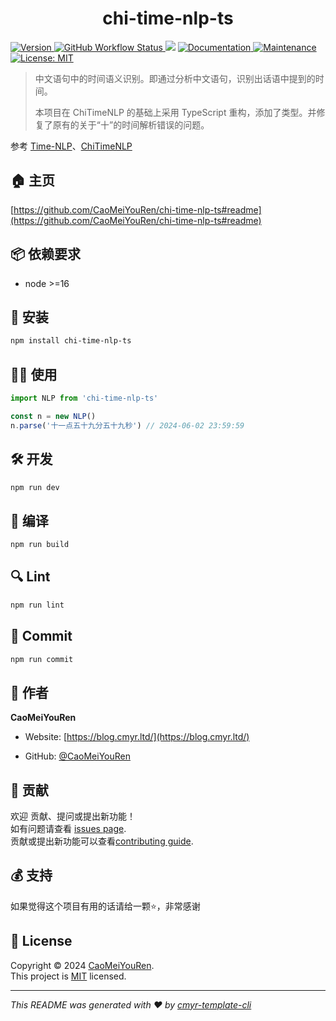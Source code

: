 <h1 align="center">chi-time-nlp-ts </h1>
<p>
  <a href="https://www.npmjs.com/package/chi-time-nlp-ts" target="_blank">
    <img alt="Version" src="https://img.shields.io/npm/v/chi-time-nlp-ts.svg">
  </a>
  <a href="https://github.com/CaoMeiYouRen/chi-time-nlp-ts/actions?query=workflow%3ARelease" target="_blank">
    <img alt="GitHub Workflow Status" src="https://img.shields.io/github/actions/workflow/status/CaoMeiYouRen/chi-time-nlp-ts/release.yml?branch=master">
  </a>
  <img src="https://img.shields.io/badge/node-%3E%3D16-blue.svg" />
  <a href="https://github.com/CaoMeiYouRen/chi-time-nlp-ts#readme" target="_blank">
    <img alt="Documentation" src="https://img.shields.io/badge/documentation-yes-brightgreen.svg" />
  </a>
  <a href="https://github.com/CaoMeiYouRen/chi-time-nlp-ts/graphs/commit-activity" target="_blank">
    <img alt="Maintenance" src="https://img.shields.io/badge/Maintained%3F-yes-green.svg" />
  </a>
  <a href="https://github.com/CaoMeiYouRen/chi-time-nlp-ts/blob/master/LICENSE" target="_blank">
    <img alt="License: MIT" src="https://img.shields.io/github/license/CaoMeiYouRen/chi-time-nlp-ts?color=yellow" />
  </a>
</p>


> 中文语句中的时间语义识别。即通过分析中文语句，识别出话语中提到的时间。
>
> 本项目在 ChiTimeNLP 的基础上采用 TypeScript 重构，添加了类型。并修复了原有的关于“十”的时间解析错误的问题。

参考  [Time-NLP](https://github.com/shinyke/Time-NLP)、[ChiTimeNLP](https://github.com/JohnnieFucker/ChiTimeNLP)

## 🏠 主页

[https://github.com/CaoMeiYouRen/chi-time-nlp-ts#readme](https://github.com/CaoMeiYouRen/chi-time-nlp-ts#readme)


## 📦 依赖要求


- node >=16

## 🚀 安装

```sh
npm install chi-time-nlp-ts
```

## 👨‍💻 使用

```typescript
import NLP from 'chi-time-nlp-ts'

const n = new NLP()
n.parse('十一点五十九分五十九秒') // 2024-06-02 23:59:59
```

## 🛠️ 开发

```sh
npm run dev
```

## 🔧 编译

```sh
npm run build
```

## 🔍 Lint

```sh
npm run lint
```

## 💾 Commit

```sh
npm run commit
```


## 👤 作者


**CaoMeiYouRen**

* Website: [https://blog.cmyr.ltd/](https://blog.cmyr.ltd/)

* GitHub: [@CaoMeiYouRen](https://github.com/CaoMeiYouRen)


## 🤝 贡献

欢迎 贡献、提问或提出新功能！<br />如有问题请查看 [issues page](https://github.com/CaoMeiYouRen/chi-time-nlp-ts/issues). <br/>贡献或提出新功能可以查看[contributing guide](https://github.com/CaoMeiYouRen/chi-time-nlp-ts/blob/master/CONTRIBUTING.md).

## 💰 支持

如果觉得这个项目有用的话请给一颗⭐️，非常感谢

## 📝 License

Copyright © 2024 [CaoMeiYouRen](https://github.com/CaoMeiYouRen).<br />
This project is [MIT](https://github.com/CaoMeiYouRen/chi-time-nlp-ts/blob/master/LICENSE) licensed.

***
_This README was generated with ❤️ by [cmyr-template-cli](https://github.com/CaoMeiYouRen/cmyr-template-cli)_
